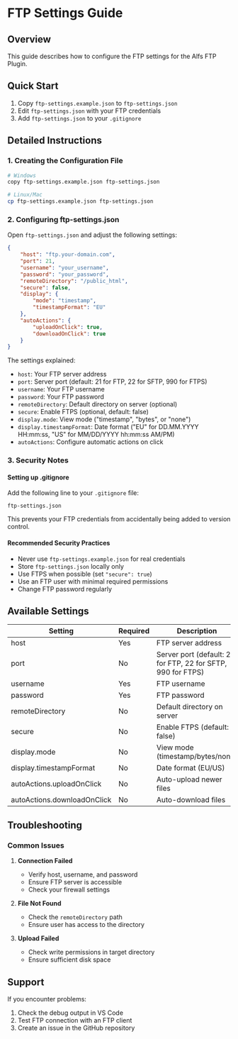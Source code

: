 # FTP Settings Guide

## Overview
This guide describes how to configure the FTP settings for the Alfs FTP Plugin.

## Quick Start
1. Copy `ftp-settings.example.json` to `ftp-settings.json`
2. Edit `ftp-settings.json` with your FTP credentials
3. Add `ftp-settings.json` to your `.gitignore`

## Detailed Instructions

### 1. Creating the Configuration File
```bash
# Windows
copy ftp-settings.example.json ftp-settings.json

# Linux/Mac
cp ftp-settings.example.json ftp-settings.json
```

### 2. Configuring ftp-settings.json
Open `ftp-settings.json` and adjust the following settings:

```json
{
    "host": "ftp.your-domain.com",
    "port": 21,
    "username": "your_username",
    "password": "your_password",
    "remoteDirectory": "/public_html",
    "secure": false,
    "display": {
        "mode": "timestamp",
        "timestampFormat": "EU"
    },
    "autoActions": {
        "uploadOnClick": true,
        "downloadOnClick": true
    }
}
```

The settings explained:
- `host`: Your FTP server address
- `port`: Server port (default: 21 for FTP, 22 for SFTP, 990 for FTPS)
- `username`: Your FTP username
- `password`: Your FTP password
- `remoteDirectory`: Default directory on server (optional)
- `secure`: Enable FTPS (optional, default: false)
- `display.mode`: View mode ("timestamp", "bytes", or "none")
- `display.timestampFormat`: Date format ("EU" for DD.MM.YYYY HH:mm:ss, "US" for MM/DD/YYYY hh:mm:ss AM/PM)
- `autoActions`: Configure automatic actions on click

### 3. Security Notes

#### Setting up .gitignore
Add the following line to your `.gitignore` file:
```
ftp-settings.json
```

This prevents your FTP credentials from accidentally being added to version control.

#### Recommended Security Practices
- Never use `ftp-settings.example.json` for real credentials
- Store `ftp-settings.json` locally only
- Use FTPS when possible (set `"secure": true`)
- Use an FTP user with minimal required permissions
- Change FTP password regularly

## Available Settings

| Setting | Required | Description |
|---------|----------|-------------|
| host | Yes | FTP server address |
| port | No | Server port (default: 21 for FTP, 22 for SFTP, 990 for FTPS) |
| username | Yes | FTP username |
| password | Yes | FTP password |
| remoteDirectory | No | Default directory on server |
| secure | No | Enable FTPS (default: false) |
| display.mode | No | View mode (timestamp/bytes/none) |
| display.timestampFormat | No | Date format (EU/US) |
| autoActions.uploadOnClick | No | Auto-upload newer files |
| autoActions.downloadOnClick | No | Auto-download files |

## Troubleshooting

### Common Issues

1. **Connection Failed**
   - Verify host, username, and password
   - Ensure FTP server is accessible
   - Check your firewall settings

2. **File Not Found**
   - Check the `remoteDirectory` path
   - Ensure user has access to the directory

3. **Upload Failed**
   - Check write permissions in target directory
   - Ensure sufficient disk space

## Support
If you encounter problems:
1. Check the debug output in VS Code
2. Test FTP connection with an FTP client
3. Create an issue in the GitHub repository 